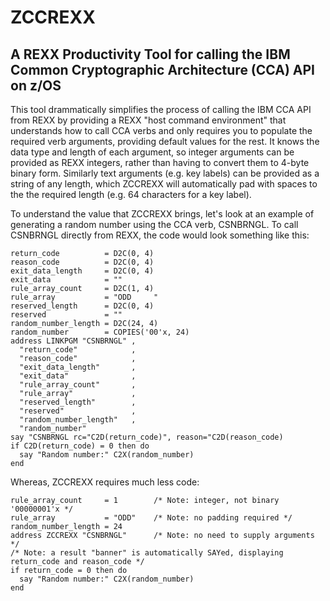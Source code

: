 # ZCCREXX
## A REXX Productivity Tool for calling the IBM Common Cryptographic Architecture (CCA) API on z/OS
This tool drammatically simplifies the process of calling the IBM CCA API from REXX by providing a REXX "host command environment" that understands how to call CCA verbs and only requires you to populate the required verb arguments, providing default values for the rest.  It knows the data type and length of each argument, so integer arguments can be provided as REXX integers, rather than having to convert them to 4-byte binary form.  Similarly text arguments (e.g. key labels) can be provided as a string of any length, which ZCCREXX will automatically pad with spaces to the the required length (e.g. 64 characters for a key label).

To understand the value that ZCCREXX brings, let's look at an example of generating a random number using the CCA verb, CSNBRNGL.  To call CSNBRNGL directly from REXX, the code would look something like this:
```
return_code          = D2C(0, 4)
reason_code          = D2C(0, 4)
exit_data_length     = D2C(0, 4)
exit_data            = ""
rule_array_count     = D2C(1, 4)
rule_array           = "ODD     "
reserved_length      = D2C(0, 4)
reserved             = ""
random_number_length = D2C(24, 4)
random_number        = COPIES('00'x, 24)
address LINKPGM "CSNBRNGL" ,
  "return_code"            ,
  "reason_code"            ,
  "exit_data_length"       ,
  "exit_data"              ,
  "rule_array_count"       ,
  "rule_array"             ,
  "reserved_length"        ,
  "reserved"               ,
  "random_number_length"   ,
  "random_number"
say "CSNBRNGL rc="C2D(return_code)", reason="C2D(reason_code)
if C2D(return_code) = 0 then do
  say "Random number:" C2X(random_number)
end
```
Whereas, ZCCREXX requires much less code:
```
rule_array_count     = 1        /* Note: integer, not binary '00000001'x */
rule_array           = "ODD"    /* Note: no padding required */
random_number_length = 24
address ZCCREXX "CSNBRNGL"      /* Note: no need to supply arguments */
/* Note: a result "banner" is automatically SAYed, displaying return_code and reason_code */
if return_code = 0 then do
  say "Random number:" C2X(random_number)
end
```

